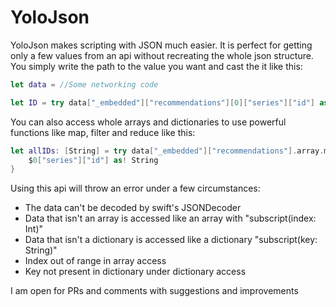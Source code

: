 # YoloJson

YoloJson makes scripting with JSON much easier. It is perfect for getting only a few values from an api without recreating the whole json structure. You simply write the path to the value  you want and cast the it like this:

```swift
let data = //Some networking code

let ID = try data["_embedded"]["recommendations"][0]["series"]["id"] as! String
```
You can also access whole arrays and dictionaries to use powerful functions like map, filter and reduce like this:

```swift
let allIDs: [String] = try data["_embedded"]["recommendations"].array.map {
    $0["series"]["id"] as! String
}
```

Using this api will throw an error under a few circumstances:
* The data can't be decoded by swift's JSONDecoder
* Data that isn't an array is accessed like an array with "subscript(index: Int)"
* Data that isn't a dictionary is accessed like a dictionary "subscript(key: String)"
* Index out of range in array access
* Key not present in dictionary under dictionary access

I am open for PRs and comments with suggestions and improvements

